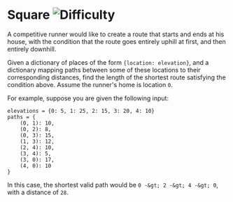 # Square ![Difficulty](https://img.shields.io/badge/-MEDIUM-yellow)
	
A competitive runner would like to create a route that starts and ends at his house, with the condition that the route goes entirely uphill at first, and then entirely downhill.
	
Given a dictionary of places of the form `{location: elevation}`, and a dictionary mapping paths between some of these locations to their corresponding distances, find the length of the shortest route satisfying the condition above. Assume the runner's home is location `0`.
	
For example, suppose you are given the following input:
	
```
elevations = {0: 5, 1: 25, 2: 15, 3: 20, 4: 10}
paths = {
    (0, 1): 10,
    (0, 2): 8,
    (0, 3): 15,
    (1, 3): 12,
    (2, 4): 10,
    (3, 4): 5,
    (3, 0): 17,
    (4, 0): 10
}
```
	
In this case, the shortest valid path would be `0 -&gt; 2 -&gt; 4 -&gt; 0`, with a distance of `28`.
	
